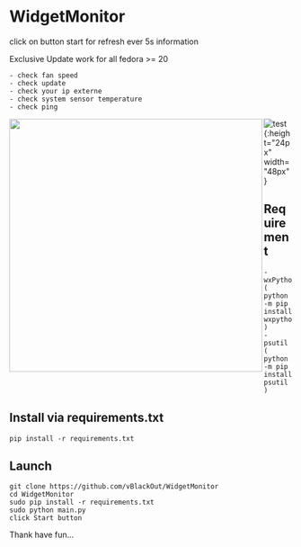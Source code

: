 # WidgetMonitor  
  
click on button start for refresh ever 5s information 

Exclusive Update work for all fedora >= 20  

```
- check fan speed
- check update
- check your ip externe
- check system sensor temperature
- check ping
  ```
<a href="url"><img src="https://www.cuby-hebergs.com/dl/images/github/WidgetMonitor/main3.png" align="left" height="450" width="450" ></a>
![test](https://www.cuby-hebergs.com/dl/images/github/WidgetMonitor/mains3_update.png ){:height="24px" width="48px"}



## Requirement  
```
- wxPython ( python -m pip install wxpython )
- psutil ( python -m pip install psutil )

```
## Install via requirements.txt
```
pip install -r requirements.txt
```


## Launch 
```
git clone https://github.com/vBlackOut/WidgetMonitor
cd WidgetMonitor
sudo pip install -r requirements.txt
sudo python main.py
click Start button
```

Thank have fun...
